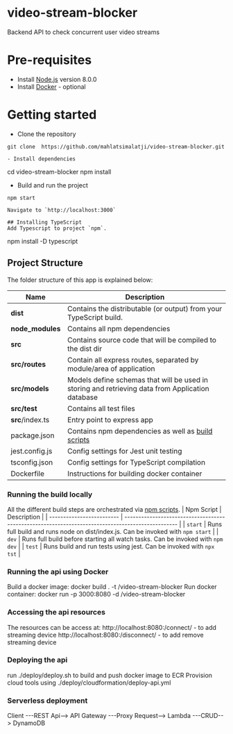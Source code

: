 # video-stream-blocker
Backend API to check concurrent user video streams


# Pre-requisites
- Install [Node.js](https://nodejs.org/en/) version 8.0.0
- Install [Docker](https://docs.docker.com/get-docker/) - optional

# Getting started
- Clone the repository
```
git clone  https://github.com/mahlatsimalatji/video-stream-blocker.git

- Install dependencies
```
cd video-stream-blocker
npm install

- Build and run the project
```
npm start

Navigate to `http://localhost:3000`

## Installing TypeScript
Add Typescript to project `npm`.
```
npm install -D typescript


## Project Structure
The folder structure of this app is explained below:

| Name | Description |
| ------------------------ | --------------------------------------------------------------------------------------------- |
| **dist**                 | Contains the distributable (or output) from your TypeScript build.  |
| **node_modules**         | Contains all  npm dependencies                                                            |
| **src**                  | Contains  source code that will be compiled to the dist dir                               |
| **src/routes**           | Contain all express routes, separated by module/area of application                       
| **src/models**           | Models define schemas that will be used in storing and retrieving data from Application database  |
| **src/test**             | Contains all test files                                                           |
| **src**/index.ts         | Entry point to express app                                                               |
| package.json             | Contains npm dependencies as well as [build scripts](#what-if-a-library-isnt-on-definitelytyped)   | tsconfig.json            | Config settings for compiling source code only written in TypeScript    
| jest.config.js           | Config settings for Jest unit testing
| tsconfig.json           | Config settings for TypeScript compilation
| Dockerfile               | Instructions for building docker container


### Running the build locally
All the different build steps are orchestrated via [npm scripts](https://docs.npmjs.com/misc/scripts).
| Npm Script | Description |
| ------------------------- | ------------------------------------------------------------------------------------------------- |
| `start`                   | Runs full build and runs node on dist/index.js. Can be invoked with `npm start`                  |
| `dev`                   | Runs full build before starting all watch tasks. Can be invoked with `npm dev`                                         |
| `test`                    | Runs build and run tests using jest. Can be invoked with `npx tst`        |


### Running the api using Docker
Build a docker image: docker build . -t <your username>/video-stream-blocker 
Run docker container: docker run -p 3000:8080 -d <your username>/video-stream-blocker 

### Accessing the api resources
The resources can be access at:
    http://localhost:8080:/connect/<username> - to add streaming device
    http://localhost:8080:/disconnect/<username> - to add remove streaming device


### Deploying the api 
run ./deploy/deploy.sh to build and push docker image to ECR
Provision cloud tools using ./deploy/cloudformation/deploy-api.yml 


###  Serverless deployment
Client ---REST Api--> API Gateway ---Proxy Request--> Lambda ---CRUD--> DynamoDB


